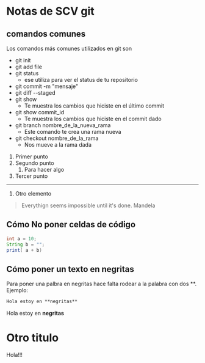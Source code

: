 # Notas de SCV git

## comandos comunes

Los comandos más comunes utilizados en git son

* git init
* git add file
* git status
  * ese utiliza para ver el status de tu repositorio
* git commit -m "mensaje"
* git diff --staged
* git show
  * Te muestra los cambios que hiciste en el último commit
* git show commit_id
  * Te muestra los cambios que hiciste en el commit dado
* git branch nombre_de_la_nueva_rama
  * Este comando te crea una rama nueva
* git checkout nombre_de_la_rama
  * Nos mueve a la rama dada

1. Primer punto
1. Segundo punto
   1. Para hacer algo
2. Tercer punto

---
1. Otro elemento

> Everythign seems impossible until it's done. Mandela

## Cómo No poner celdas de código

```java
int a = 10;
String b = "";
print( a + b)
```

## Cómo poner un texto en negritas

Para poner una palbra en negritas hace falta rodear a la palabra con dos **. Ejemplo:

```md
Hola estoy en **negritas**
```


Hola estoy en **negritas**

# Otro titulo

Hola!!!
